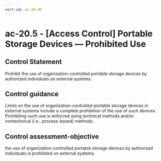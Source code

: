 ```yaml
---
sort-id: ac-20.05
---
```


# ac-20.5 - \[Access Control\] Portable Storage Devices — Prohibited Use

## Control Statement

Prohibit the use of organization-controlled portable storage devices by authorized individuals on external systems.

## Control guidance

Limits on the use of organization-controlled portable storage devices in external systems include a complete prohibition of the use of such devices. Prohibiting such use is enforced using technical methods and/or nontechnical (i.e., process-based) methods.

## Control assessment-objective

the use of organization-controlled portable storage devices by authorized individuals is prohibited on external systems.
